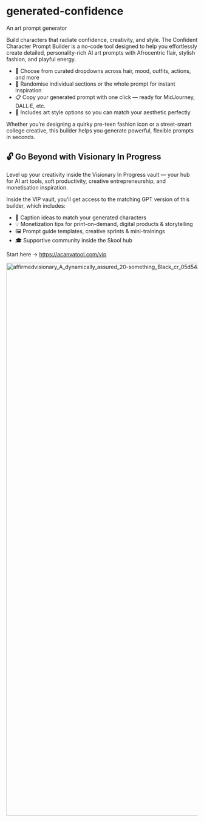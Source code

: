 # generated-confidence
An art prompt generator

Build characters that radiate confidence, creativity, and style.
The Confident Character Prompt Builder is a no-code tool designed to help you effortlessly create detailed, personality-rich AI art prompts with Afrocentric flair, stylish fashion, and playful energy.

- 🎨 Choose from curated dropdowns across hair, mood, outfits, actions, and more
- 🧠 Randomise individual sections or the whole prompt for instant inspiration
- 📋 Copy your generated prompt with one click — ready for MidJourney, DALL·E, etc.
- 💫 Includes art style options so you can match your aesthetic perfectly

Whether you’re designing a quirky pre-teen fashion icon or a street-smart college creative, this builder helps you generate powerful, flexible prompts in seconds.

## 🔓 Go Beyond with Visionary In Progress
Level up your creativity inside the Visionary In Progress vault — your hub for AI art tools, soft productivity, creative entrepreneurship, and monetisation inspiration.

Inside the VIP vault, you'll get access to the matching GPT version of this builder, which includes:

- 💬 Caption ideas to match your generated characters
- 💡 Monetization tips for print-on-demand, digital products & storytelling
- 🖼️ Prompt guide templates, creative sprints & mini-trainings
- 🎓 Supportive community inside the Skool hub

Start here → https://acanvatool.com/vip

<img width="816" height="1456" alt="affirmedvisionary_A_dynamically_assured_20-something_Black_cr_05d54a5a-13d9-4839-8dca-36dc8e096629_2" src="https://github.com/user-attachments/assets/7283350d-7d90-44e9-bc2f-83d402ecdad4" />
